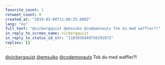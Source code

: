```yaml
---
favorite_count: 1
retweet_count: 0
created_at: "2019-03-08T11:00:25.000Z"
lang: "no"
full_text: "@vicbergquist @emsuiko @codemonauts Tok du med waffler?!"
in_reply_to_screen_name: vicbergquist
in_reply_to_status_id_str: "1103936449756291072"
replies: []
---
```


[@vicbergquist](https://twitter.com/vicbergquist)
[@emsuiko](https://twitter.com/emsuiko)
[@codemonauts](https://twitter.com/codemonauts) Tok du med waffler?!
